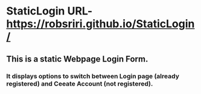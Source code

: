 # StaticLogin URL- https://robsriri.github.io/StaticLogin/
## This is a static Webpage Login Form.
### It displays options to switch between Login page (already registered) and Ceeate Account (not registered).
 
